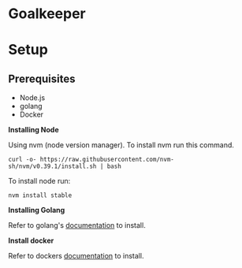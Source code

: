 # Goalkeeper

# Setup

## Prerequisites

- Node.js
- golang
- Docker


**Installing Node**

Using nvm (node version manager).
To install nvm run this command.
```shell
curl -o- https://raw.githubusercontent.com/nvm-sh/nvm/v0.39.1/install.sh | bash
```
To install node run:
```shell
nvm install stable
```

**Installing Golang**

Refer to golang's [documentation](https://go.dev/doc/install) to install.

**Install docker**

Refer to dockers [documentation](https://docs.docker.com/get-docker/) to install.
